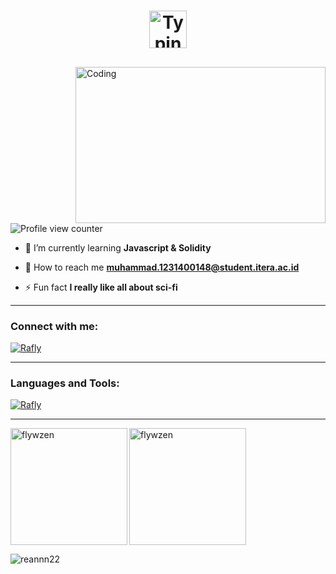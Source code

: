 
<h1 align="center">
  <a href="https://git.io/typing-svg" target="_blank">
    <img src="https://readme-typing-svg.demolab.com?font=Fira+Code&weight=222&size=60&duration=2222&pause=222&color=F7F7F7&background=FFFFFF00&vCenter=true&width=1222&height=100&lines=Hi+%F0%9F%91%8B%2C+I'm+Muhammad+Rafly+Yahya+Ramadhan;I'm+an+Undergraduated+CompSci+Student" alt="Typing SVG" style="height: 60px; vertical-align: middle;">
  </a>
</h1>
<h2 align="center"></h2>
<img align="right" alt="Coding" width="400" height="250" src="https://media1.tenor.com/m/UrnPTaqPEzkAAAAd/developer.gif">

<p align="left"> 
  <img src="https://komarev.com/ghpvc/?username=flywzen"alt="Profile view counter" />
</p>

<!-- 🔭 I’m currently working on **Probis Website SabiKerja Project** -->

- 🌱 I’m currently learning **Javascript & Solidity**

<!--- 💬 Ask me about **Node.js, Bootstrap, Express**-->

- 💇 How to reach me **muhammad.1231400148@student.itera.ac.id**

- ⚡ Fun fact **I really like all about sci-fi**

<!--##- 🎓 I have **3 coding bootcamp scholarships** -->
<hr>
<h3 align="left">Connect with me:</h3>
<p align="left">
  <a href="https://www.linkedin.com/in/muhammad-rafly-yahya-ramadhan/" target="blank"><img align="center" src="https://skillicons.dev/icons?i=linkedin,discord,instagram,notion,stackoverflow,git,github,twitter,gmail," alt="Rafly" /></a>  
</p>
<hr>
<h3 align="left">Languages and Tools:</h3>
<p align="left">
  <a href="https://www.linkedin.com/in/muhammad-rafly-yahya-ramadhan-422072295/" target="blank"><img align="center" src="https://skillicons.dev/icons?i=html,css,js,ts,bootstrap,tailwind,nodejs,expressjs,react,mongodb,postman,python,golang,rust,java,jquery,mysql,npm,vscode,arch,docker,postgresql,c,cpp,googlecloud,figma,azure" alt="Rafly" /></a>
</p>
<hr>
<p><img align="left" src="https://github-readme-stats.vercel.app/api/top-langs?username=flywzen&show_icons=true&locale=en&layout=compact&theme=nightowl&exclude_repo=HackFest-KereHore,Raion-RawrNotes,Raion-Coinvest,Statistika-SA,DDAP-BISA-INDONESIA,hackfestuc2024_frontend,5bounties-Trufriend-FE,PEMLAN-FILKOM-TOUR,ASCEND-KBMDSI,elginbrian" alt="flywzen" height="187" /></p>

<p><img align="center" src="https://github-readme-stats.vercel.app/api?username=flywzen&theme=nightowl&show_icons=true&hide_border=false&count_private=true" alt="flywzen" height="187"/></p>

<p><img align="bottom" src="https://github-readme-activity-graph.vercel.app/graph?username=flywzen&theme=react-dark" alt="reannn22"/></p>
